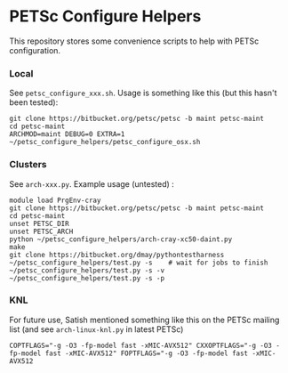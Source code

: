 # PETSc Configure Helpers
This repository stores some convenience scripts to help with PETSc configuration.

### Local ###
See `petsc_configure_xxx.sh`. Usage is something like this (but this hasn't been tested):

    git clone https://bitbucket.org/petsc/petsc -b maint petsc-maint
    cd petsc-maint
    ARCHMOD=maint DEBUG=0 EXTRA=1 ~/petsc_configure_helpers/petsc_configure_osx.sh

### Clusters ###
See `arch-xxx.py`. Example usage (untested) :

    module load PrgEnv-cray 
    git clone https://bitbucket.org/petsc/petsc -b maint petsc-maint
    cd petsc-maint
    unset PETSC_DIR
    unset PETSC_ARCH
    python ~/petsc_configure_helpers/arch-cray-xc50-daint.py
    make
    git clone https://bitbucket.org/dmay/pythontestharness
    ~/petsc_configure_helpers/test.py -s    # wait for jobs to finish
    ~/petsc_configure_helpers/test.py -s -v
    ~/petsc_configure_helpers/test.py -s -p

### KNL
For future use, Satish mentioned something like this on the PETSc mailing list (and see `arch-linux-knl.py` in latest PETSc)

    COPTFLAGS="-g -O3 -fp-model fast -xMIC-AVX512" CXXOPTFLAGS="-g -O3 -fp-model fast -xMIC-AVX512" FOPTFLAGS="-g -O3 -fp-model fast -xMIC-AVX512
